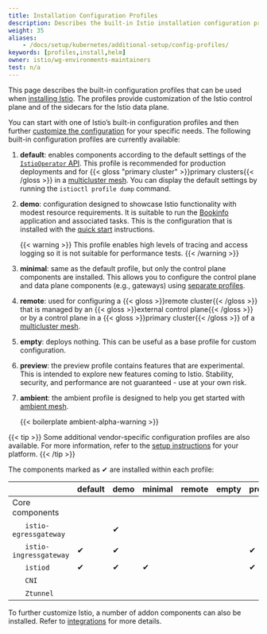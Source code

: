 ```yaml
---
title: Installation Configuration Profiles
description: Describes the built-in Istio installation configuration profiles.
weight: 35
aliases:
    - /docs/setup/kubernetes/additional-setup/config-profiles/
keywords: [profiles,install,helm]
owner: istio/wg-environments-maintainers
test: n/a
---
```


This page describes the built-in configuration profiles that can be used when
[installing Istio](/docs/setup/install/istioctl/).
The profiles provide customization of the Istio control plane and of the sidecars for the Istio data plane.

You can start with one of Istio’s built-in configuration profiles and then further
[customize the configuration](/docs/setup/additional-setup/customize-installation/)
for your specific needs. The following built-in configuration profiles are currently available:

1. **default**: enables components according to the default settings of the
    [`IstioOperator` API](/docs/reference/config/istio.operator.v1alpha1/).
    This profile is recommended for production deployments and for
    {{< gloss "primary cluster" >}}primary clusters{{< /gloss >}} in a
    [multicluster mesh](/docs/ops/deployment/deployment-models/#multiple-clusters).
    You can display the default settings by running the `istioctl profile dump` command.

1. **demo**: configuration designed to showcase Istio functionality with modest resource requirements.
    It is suitable to run the [Bookinfo](/docs/examples/bookinfo/) application and associated tasks.
    This is the configuration that is installed with the [quick start](/docs/setup/getting-started/) instructions.

    {{< warning >}}
    This profile enables high levels of tracing and access logging so it is not suitable for performance tests.
    {{< /warning >}}

1. **minimal**: same as the default profile, but only the control plane components are installed.
    This allows you to configure the control plane and data plane components (e.g., gateways) using [separate profiles](/docs/setup/additional-setup/gateway/#deploying-a-gateway).

1. **remote**: used for configuring a {{< gloss >}}remote cluster{{< /gloss >}} that is managed by an
    {{< gloss >}}external control plane{{< /gloss >}} or by a control plane in a {{< gloss >}}primary cluster{{< /gloss >}}
    of a [multicluster mesh](/docs/ops/deployment/deployment-models/#multiple-clusters).

1. **empty**: deploys nothing. This can be useful as a base profile for custom configuration.

1. **preview**: the preview profile contains features that are experimental. This is intended to explore new features
                coming to Istio. Stability, security, and performance are not guaranteed - use at your own risk.

1. **ambient**: the ambient profile is designed to help you get started with [ambient mesh](/docs/ops/ambient).

    {{< boilerplate ambient-alpha-warning >}}

{{< tip >}}
Some additional vendor-specific configuration profiles are also available.
For more information, refer to the [setup instructions](/docs/setup/platform-setup) for your platform.
{{< /tip >}}

The components marked as &#x2714; are installed within each profile:

|     | default | demo | minimal | remote | empty | preview | ambient |
| --- | --- | --- | --- | --- | --- | --- | --- |
| Core components | | | | | | | | |
| &nbsp;&nbsp;&nbsp;&nbsp;&nbsp;&nbsp;`istio-egressgateway` | | &#x2714; | | | | | | | |
| &nbsp;&nbsp;&nbsp;&nbsp;&nbsp;&nbsp;`istio-ingressgateway` | &#x2714; | &#x2714; | | | | &#x2714; | |
| &nbsp;&nbsp;&nbsp;&nbsp;&nbsp;&nbsp;`istiod` | &#x2714; | &#x2714; | &#x2714; | | | &#x2714; | &#x2714; |
| &nbsp;&nbsp;&nbsp;&nbsp;&nbsp;&nbsp;`CNI` | | | | | | | &#x2714; |
| &nbsp;&nbsp;&nbsp;&nbsp;&nbsp;&nbsp;`Ztunnel` | | | | | | | &#x2714; |

To further customize Istio, a number of addon components can also be installed.
Refer to [integrations](/docs/ops/integrations) for more details.
